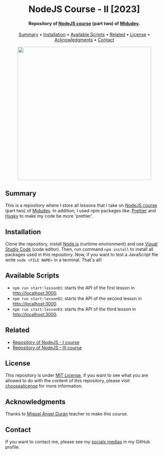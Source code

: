 <h1 align="center">
    NodeJS Course - II [2023]
</h1>

<h4 align="center">
    Repository of <a href="https://aprendenode.dev/" target="_blank">NodeJS course<a> (part two) of <a href="https://www.linkedin.com/in/midudev/" target="_blank">Midudev</a>.
</h4>

<p align="center">
    <a href="#----summary">Summary</a> •
    <a href="#----installation">Installation</a> •
    <a href="#----available-scripts">Available Scripts</a> •
    <a href="#----related">Related</a> •
    <a href="#----license">License</a> •
    <a href="#----acknowledgments">Acknowledgments</a> •
    <a href="#----contact">Contact</a>
</p>

<p align="center">
    <img src="https://github.com/hozlucas28/SQL-Server-Course-2023/assets/88015479/5faaae84-1197-43be-a6fa-5d74cb965829" width="425">
</p>

<h2>
    Summary
</h2>
<p>
    This is a repository where I store all lessons that I take on <a href="https://aprendenode.dev/" target="_blank">NodeJS course<a> (part two) of <a href="https://www.linkedin.com/in/midudev/" target="_blank">Midudev</a>. In addition, I used npm packages like: <a href="https://prettier.io/" target="_blank">Prettier</a> and <a href="https://github.com/typicode/husky" target="_blank">Husky</a> to make my code be more 'prettier'.
</p>

<h2>
    Installation
</h2>
<p>
    Clone the repository, install <a href="https://nodejs.org/es/" target="_blank">Node.js</a> (runtime environment) and use <a href="https://code.visualstudio.com/" target="_blank">Visual Studio Code</a> (code editor). Then, run command <code>npm install</code> to install all packages used in this repository. Now, if you want to test a JavaScript file write <code>node &lt;FILE NAME&gt;</code> in a terminal. That's all!
</p>

<h2>
    Available Scripts
</h2>
<p>
    <ul>
        <li>
            <code>npm run start:lesson01</code>: starts the API of the first lesson in <a href="http://localhost:3000" target="_blank">http://localhost:3000</a>.
        </li>
        <li>
            <code>npm run start:lesson02</code>: starts the API of the second lesson in <a href="http://localhost:3000" target="_blank">http://localhost:3000</a>.
        </li>
        <li>
            <code>npm run start:lesson03</code>: starts the API of the third lesson in <a href="http://localhost:3000" target="_blank">http://localhost:3000</a>.
        </li>
    </ul>
</p>

<h2>
    Related
</h2>
<p>
    <ul>
        <li>
            <a href="https://github.com/hozlucas28/NodeJS-Course-I-2023" target="_blank">Repository of NodeJS - I course</a>
        </li>
        <li>
            <a href="https://github.com/hozlucas28/NodeJS-Course-III-2023" target="_blank">Repository of NodeJS - III course</a>
        </li>
    </ul>
</p>

<h2>
    License
</h2>
<p>
    This repository is under <a href="./LICENSE" target="_blank">MIT License</a>, if you want to see what you are allowed to do with the content of this repository, please visit <a href="https://choosealicense.com/licenses/" target="_blank">choosealicense</a> for more information.
</p>

<h2>
    Acknowledgments
</h2>
<p>
    Thanks to <a href="https://www.linkedin.com/in/midudev/" target="_blank">Miguel Ángel Durán</a> teacher to make this course.
</p>

<h2>
    Contact
</h1>
<p>
    If you want to contact me, please see my <a href="https://github.com/hozlucas28" target="_blank">socials medias</a> in my GitHub profile.
</p>
